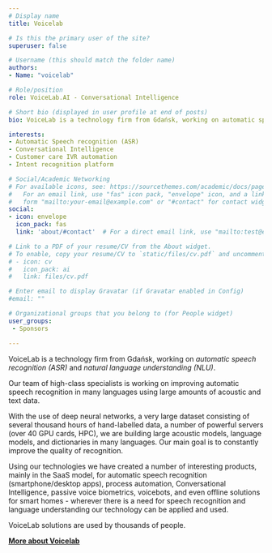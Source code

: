 ```yaml
---
# Display name
title: Voicelab

# Is this the primary user of the site?
superuser: false

# Username (this should match the folder name)
authors:
- Name: "voicelab"

# Role/position
role: VoiceLab.AI - Conversational Intelligence

# Short bio (displayed in user profile at end of posts)
bio: VoiceLab is a technology firm from Gdańsk, working on automatic speech recognition (ASR) and natural language understanding (NLU).

interests:
- Automatic Speech recognition (ASR)
- Conversational Intelligence
- Customer care IVR automation
- Intent recognition platform

# Social/Academic Networking
# For available icons, see: https://sourcethemes.com/academic/docs/page-builder/#icons
#   For an email link, use "fas" icon pack, "envelope" icon, and a link in the
#   form "mailto:your-email@example.com" or "#contact" for contact widget.
social:
- icon: envelope
  icon_pack: fas
  link: 'about/#contact'  # For a direct email link, use "mailto:test@example.org".

# Link to a PDF of your resume/CV from the About widget.
# To enable, copy your resume/CV to `static/files/cv.pdf` and uncomment the lines below.
# - icon: cv
#   icon_pack: ai
#   link: files/cv.pdf

# Enter email to display Gravatar (if Gravatar enabled in Config)
#email: ""

# Organizational groups that you belong to (for People widget)
user_groups:
 - Sponsors

---
```

VoiceLab is a technology firm from Gdańsk, working on *automatic speech recognition (ASR)* and *natural language understanding (NLU)*.

Our team of high-class specialists is working on improving automatic speech recognition in many languages using large amounts of acoustic and text data.

With the use of deep neural networks, a very large dataset consisting of several thousand hours of hand-labelled data, a number of powerful servers (over 40 GPU cards, HPC), we are building large acoustic models, language models, and dictionaries in many languages. Our main goal is to constantly improve the quality of recognition.

Using our technologies we have created a number of interesting products, mainly in the SaaS model, for automatic speech recognition (smartphone/desktop apps), process automation, Conversational Intelligence, passive voice biometrics, voicebots, and even offline solutions for smart homes - wherever there is a need for speech recognition and language understanding our technology can be applied and used.

VoiceLab solutions are used by thousands of people.

[**More about Voicelab**](https://voicelab.ai/)
